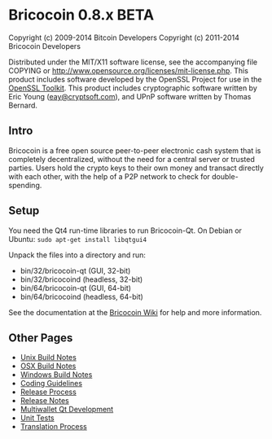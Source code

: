 Bricocoin 0.8.x BETA
====================

Copyright (c) 2009-2014 Bitcoin Developers
Copyright (c) 2011-2014 Bricocoin Developers

Distributed under the MIT/X11 software license, see the accompanying
file COPYING or http://www.opensource.org/licenses/mit-license.php.
This product includes software developed by the OpenSSL Project for use in the [OpenSSL Toolkit](http://www.openssl.org/). This product includes
cryptographic software written by Eric Young ([eay@cryptsoft.com](mailto:eay@cryptsoft.com)), and UPnP software written by Thomas Bernard.


Intro
---------------------
Bricocoin is a free open source peer-to-peer electronic cash system that is
completely decentralized, without the need for a central server or trusted
parties.  Users hold the crypto keys to their own money and transact directly
with each other, with the help of a P2P network to check for double-spending.


Setup
---------------------
You need the Qt4 run-time libraries to run Bricocoin-Qt. On Debian or Ubuntu:
	`sudo apt-get install libqtgui4`

Unpack the files into a directory and run:

- bin/32/bricocoin-qt (GUI, 32-bit)
- bin/32/bricocoind (headless, 32-bit)
- bin/64/bricocoin-qt (GUI, 64-bit)
- bin/64/bricocoind (headless, 64-bit)

See the documentation at the [Bricocoin Wiki](http://bricocoin.info)
for help and more information.


Other Pages
---------------------
- [Unix Build Notes](build-unix.md)
- [OSX Build Notes](build-osx.md)
- [Windows Build Notes](build-msw.md)
- [Coding Guidelines](coding.md)
- [Release Process](release-process.md)
- [Release Notes](release-notes.md)
- [Multiwallet Qt Development](multiwallet-qt.md)
- [Unit Tests](unit-tests.md)
- [Translation Process](translation_process.md)
